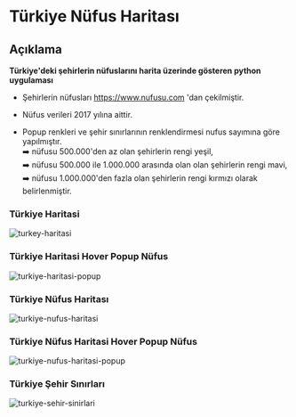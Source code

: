 # Türkiye Nüfus Haritası

## Açıklama
**Türkiye'deki şehirlerin nüfuslarını harita üzerinde gösteren python uygulaması**
* Şehirlerin nüfusları https://www.nufusu.com 'dan çekilmiştir.  
* Nüfus verileri 2017 yılına aittir.    

* Popup renkleri ve şehir sınırlarının renklendirmesi nufus sayımına göre yapılmıştır.  
 :arrow_right: nüfusu 500.000'den az olan şehirlerin rengi yeşil,  
 :arrow_right: nüfusu 500.000 ile 1.000.000 arasında olan olan şehirlerin rengi mavi,  
 :arrow_right: nüfusu 1.000.000'den fazla olan şehirlerin rengi kırmızı olarak belirlenmiştir.               





    
### Türkiye Haritasi

![turkey-haritasi](https://user-images.githubusercontent.com/25087769/51426820-269ed800-1c01-11e9-9757-7d3cd8554a28.png)


### Türkiye Haritasi Hover Popup Nüfus
![turkiye-haritasi-popup](https://user-images.githubusercontent.com/25087769/51426832-4504d380-1c01-11e9-95ad-d5f5ebdf9842.png)



### Türkiye Nüfus Haritası
![turkiye-nufus-haritasi](https://user-images.githubusercontent.com/25087769/51426839-52ba5900-1c01-11e9-9a90-bb9d1493a0de.png)


### Türkiye Nüfus Haritasi Hover Popup Nüfus
![turkiye-nufus-haritasi-popup](https://user-images.githubusercontent.com/25087769/51426848-649bfc00-1c01-11e9-8a69-fb5098e56fc5.png)


### Türkiye Şehir Sınırları
![turkiye-sehir-sinirlari](https://user-images.githubusercontent.com/25087769/51426851-72518180-1c01-11e9-919f-e1451dfd369a.png)
